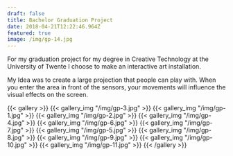 ```yaml
---
draft: false
title: Bachelor Graduation Project
date: 2018-04-21T12:22:46.964Z
featured: true
image: /img/gp-14.jpg
---
```

For my graduation project for my degree in Creative Technology at the University of Twente I choose to make an interactive art installation. 

My Idea was to create a large projection that people can play with. When you enter the area in front of the sensors, your movements will influence the visual effects on the screen.

{{< gallery >}}
{{< gallery_img "/img/gp-3.jpg" >}}
{{< gallery_img "/img/gp-1.jpg" >}}
{{< gallery_img "/img/gp-2.jpg" >}}
{{< gallery_img "/img/gp-4.jpg" >}}
{{< gallery_img "/img/gp-6.jpg" >}}
{{< gallery_img "/img/gp-7.jpg" >}}
{{< gallery_img "/img/gp-5.jpg" >}}
{{< gallery_img "/img/gp-8.jpg" >}}
{{< gallery_img "/img/gp-9.jpg" >}}
{{< gallery_img "/img/gp-10.jpg" >}}
{{< gallery_img "/img/gp-11.jpg" >}}
{{< /gallery >}}
